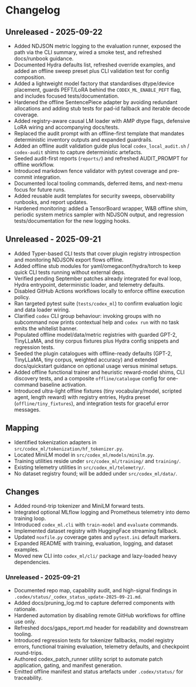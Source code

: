 # Changelog

## Unreleased - 2025-09-22
- Added NDJSON metric logging to the evaluation runner, exposed the path via the
  CLI summary, wired a smoke test, and refreshed docs/runbook guidance.
- Documented Hydra defaults list, refreshed override examples, and added an
  offline sweep preset plus CLI validation test for config composition.
- Added a lightweight model factory that standardises dtype/device placement,
  guards PEFT/LoRA behind the `CODEX_ML_ENABLE_PEFT` flag, and includes focused
  tests/documentation.
- Hardened the offline SentencePiece adapter by avoiding redundant allocations
  and adding stub tests for pad-id fallback and iterable decode coverage.
- Added registry-aware causal LM loader with AMP dtype flags, defensive LoRA
  wiring and accompanying docs/tests.
- Replaced the audit prompt with an offline-first template that mandates deterministic inventory outputs and expanded guardrails.
- Added an offline audit validation guide plus local `codex_local_audit.sh` / `codex-audit` shims to capture deterministic artefacts.
- Seeded audit-first reports (`reports/`) and refreshed AUDIT_PROMPT for offline workflow.
- Introduced markdown fence validator with pytest coverage and pre-commit integration.
- Documented local tooling commands, deferred items, and next-menu focus for future runs.
- Added reusable audit templates for security sweeps, observability runbooks, and report updates.
- Hardened monitoring: added a TensorBoard wrapper, W&B offline shim, periodic system
  metrics sampler with NDJSON output, and regression tests/documentation for the
  new logging hooks.

## Unreleased - 2025-09-21
- Added Typer-based CLI tests that cover plugin registry introspection and monitoring NDJSON export flows offline.
- Added offline stub modules for yaml/omegaconf/hydra/torch to keep quick CLI tests running without external deps.
- Verified pending September patches already integrated for eval loop, Hydra entrypoint, deterministic loader, and telemetry defaults.
- Disabled GitHub Actions workflows locally to enforce offline execution policy.
- Ran targeted pytest suite (`tests/codex_ml`) to confirm evaluation logic and data loader wiring.
- Clarified `codex` CLI group behaviour: invoking groups with no subcommand now prints contextual help and `codex run` with no task emits the whitelist banner.
- Populated offline model/data/metric registries with guarded GPT-2, TinyLLaMA, and tiny corpus fixtures plus Hydra config snippets and regression tests.
- Seeded the plugin catalogues with offline-ready defaults (GPT-2, TinyLLaMA, tiny corpus, weighted accuracy) and extended docs/quickstart guidance on optional usage versus minimal setups.
- Added offline functional trainer and heuristic reward-model shims, CLI discovery tests, and a composite `offline/catalogue` config for one-command baseline activation.
- Introduced ultra-light offline fixtures (tiny vocabulary/model, scripted agent, length reward) with registry entries, Hydra preset (`offline/tiny_fixtures`), and integration tests for graceful error messages.

## Mapping
- Identified tokenization adapters in `src/codex_ml/tokenization/hf_tokenizer.py`.
- Located MiniLM model in `src/codex_ml/models/minilm.py`.
- Training utilities reside under `src/codex_ml/training/` and `training/`.
- Existing telemetry utilities in `src/codex_ml/telemetry/`.
- No dataset registry found; will be added under `src/codex_ml/data/`.

## Changes
- Added round-trip tokenizer and MiniLM forward tests.
- Integrated optional MLflow logging and Prometheus telemetry into demo training loop.
- Introduced `codex_ml.cli` with `train-model` and `evaluate` commands.
- Implemented dataset registry with HuggingFace streaming fallback.
- Updated `noxfile.py` coverage gates and `pytest.ini` default markers.
- Expanded README with training, evaluation, logging, and dataset examples.
- Moved new CLI into `codex_ml/cli/` package and lazy-loaded heavy dependencies.

### Unreleased - 2025-09-21
- Documented repo map, capability audit, and high-signal findings in `.codex/status/_codex_status_update-2025-09-21.md`.
- Added docs/pruning_log.md to capture deferred components with rationale.
- Hardened automation by disabling remote GitHub workflows for offline use only.
- Refreshed docs/gaps_report.md header for readability and downstream tooling.
- Introduced regression tests for tokenizer fallbacks, model registry errors, functional training evaluation, telemetry defaults, and checkpoint round-trips.
- Authored codex_patch_runner utility script to automate patch application, gating, and manifest generation.
- Emitted offline manifest and status artefacts under `.codex/status/` for traceability.
